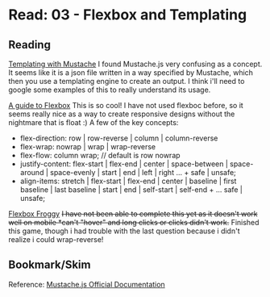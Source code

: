 # Read: 03 - Flexbox and Templating

## Reading

[Templating with Mustache](https://medium.com/@1sherlynn/javascript-templating-language-and-engine-mustache-js-with-node-and-express-f4c2530e73b2)
I found Mustache.js very confusing as a concept. It seems like it is a json file written in a way specified by Mustache, which then you use a templating engine to create an output. I think i'll need to google some examples of this to really understand its usage.

[A guide to Flexbox](https://css-tricks.com/snippets/css/a-guide-to-flexbox/)
This is so cool! I have not used flexboc before, so it seems really nice as a way to create responsive designs without the nightmare that is float :)
A few of the key concepts:
* flex-direction: row | row-reverse | column | column-reverse
* flex-wrap: nowrap | wrap | wrap-reverse
* flex-flow: column wrap;  // default is row nowrap
* justify-content: flex-start | flex-end | center | space-between | space-around | space-evenly | start | end | left | right ... + safe | unsafe;
* align-items: stretch | flex-start | flex-end | center | baseline | first baseline | last baseline | start | end | self-start | self-end + ... safe | unsafe;

[Flexbox Froggy](https://flexboxfroggy.com/)
~~I have not been able to complete this yet as it doesn't work well on mobile *can't "hover" and long clicks or clicks didn't work.~~
Finished this game, though i had trouble with the last question because i didn't realize i could wrap-reverse!

## Bookmark/Skim

Reference: [Mustache.js Official Documentation](https://github.com/janl/mustache.js)
